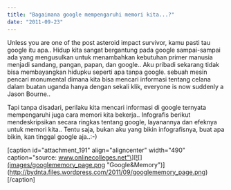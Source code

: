 ```yaml
---
title: "Bagaimana google mempengaruhi memori kita...?"
date: "2011-09-23"
---
```


Unless you are one of the post asteroid impact survivor, kamu pasti tau google itu apa.. Hidup kita sangat bergantung pada google sampai-sampai ada yang mengusulkan untuk menambahkan kebutuhan primer manusia menjadi sandang, pangan, papan, dan google.. Aku pribadi sekarang tidak bisa membayangkan hidupku seperti apa tanpa google. sebuah mesin pencari monumental dimana kita bisa mencari informasi tentang celana dalam buatan uganda hanya dengan sekali klik, everyone is now suddenly a Jason Bourne..

Tapi tanpa disadari, perilaku kita mencari informasi di google ternyata mempengaruhi juga cara memori kita bekerja.. Infografis berikut mendeskripsikan secara ringkas tentang google, layanannya dan efeknya untuk memori kita.. Tentu saja, bukan aku yang bikin infografisnya, buat apa bikin, kan tinggal google aja..:-)

\[caption id="attachment\_191" align="aligncenter" width="490" caption="source: www.onlinecolleges.net"\][![](images/googlememory_page.png "Google&Memory")](http://bydnta.files.wordpress.com/2011/09/googlememory_page.png)\[/caption\]
